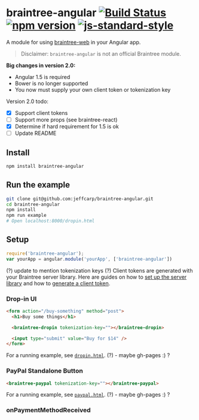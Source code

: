 # braintree-angular [![Build Status](https://travis-ci.org/jeffcarp/braintree-angular.svg?branch=master)](https://travis-ci.org/jeffcarp/braintree-angular) [![npm version](http://img.shields.io/npm/v/braintree-angular.svg?style=flat)](https://www.npmjs.org/package/braintree-anguar) [![js-standard-style](https://img.shields.io/badge/code%20style-standard-brightgreen.svg)](http://standardjs.com/)

A module for using [braintree-web](https://github.com/braintree/braintree-web) in your Angular app.

> Disclaimer: `braintree-angular` is not an official Braintree module.

**Big changes in version 2.0:**

- Angular 1.5 is required
- Bower is no longer supported
- You now must supply your own client token or tokenization key

Version 2.0 todo:

- [x] Support client tokens
- [ ] Support more props (see braintree-react)
- [x] Determine if hard requirement for 1.5 is ok
- [ ] Update README

## Install

```bash
npm install braintree-angular
```

## Run the example

```sh
git clone git@github.com:jeffcarp/braintree-angular.git
cd braintree-angular
npm install
npm run example
# Open localhost:8000/dropin.html
```

## Setup

```javascript
require('braintree-angular');
var yourApp = angular.module('yourApp', ['braintree-angular'])
```

(?) update to mention tokenization keys (?) Client tokens are generated with your Braintree server library. Here are guides on how to [set up the server library](https://developers.braintreepayments.com/sdk/server/setup) and how to [generate a client token](https://developers.braintreepayments.com/sdk/overview/generate-client-token).

### Drop-in UI

```html
<form action="/buy-something" method="post">
  <h1>Buy some things</h1>

  <braintree-dropin tokenization-key=""></braintree-dropin>

  <input type="submit" value="Buy for $14" />
</form>
```

For a running example, see [`dropin.html`](). (?) - maybe gh-pages :) ?

### PayPal Standalone Button

```html
<braintree-paypal tokenization-key=""></braintree-paypal>
```

For a running example, see [`paypal.html`](). (?) - maybe gh-pages :) ?

### onPaymentMethodReceived
